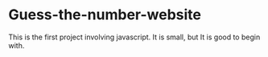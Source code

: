 # Guess-the-number-website
This is the first project involving javascript. It is small, but It is good to begin with.
